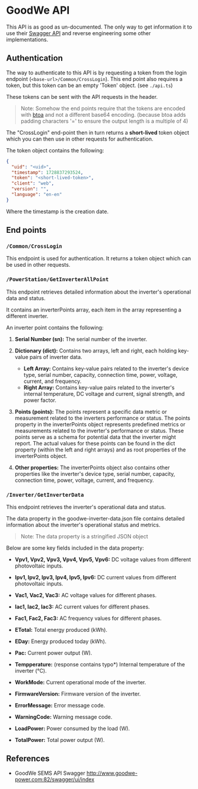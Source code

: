 # GoodWe API

This API is as good as un-documented. The only way to get information it to use their [Swagger API](http://www.goodwe-power.com:82/swagger/ui/index) 
and reverse engineering some other implementations.

## Authentication

The way to authenticate to this API is by requesting a token from the login endpoint (`<base-url>/Common/CrossLogin`).
This end point also requires a token, but this token can be an empty 'Token' object. (see `./api.ts`)

These tokens can be sent with the API requests in the header.

> Note: Somehow the end points require that the tokens are encoded with [btoa](https://developer.mozilla.org/en-US/docs/Web/API/Window/btoa) and not a different base64 encoding. (because btoa adds padding characters '=' to ensure the output length is a multiple of 4)

The "CrossLogin" end-point then in turn returns a **short-lived** token object which you can then use in other requests
for authentication.

The token object contains the following:

```json
{
  "uid": "<uid>",
  "timestamp": 1728837293524,
  "token": "<short-lived-token>",
  "client": "web",
  "version": "",
  "language": "en-en"
}
```

Where the timestamp is the creation date.

## End points

### `/Common/CrossLogin`

This endpoint is used for authentication. It returns a token object which can be used in other requests.

### `/PowerStation/GetInverterAllPoint`

This endpoint retrieves detailed information about the inverter's operational data and status.

It contains an inverterPoints array, each item in the array representing a different inverter.

An inverter point contains the following:

1. **Serial Number (sn):** The serial number of the inverter.
2. **Dictionary (dict):** Contains two arrays, left and right, each holding key-value pairs of inverter data.
   - **Left Array:** Contains key-value pairs related to the inverter's device type, serial number, capacity, connection time, power, voltage, current, and frequency.
   - **Right Array:** Contains key-value pairs related to the inverter's internal temperature, DC voltage and current, signal strength, and power factor.
3. **Points (points):** The points represent a specific data metric or measurement related to the inverters performance or status.
   The points property in the inverterPoints object represents predefined metrics or measurements related to the inverter's performance or status. These points serve as a schema for potential data that the inverter might report. The actual values for these points can be found in the dict property (within the left and right arrays) and as root properties of the inverterPoints object.

4. **Other properties:** The inverterPoints object also contains other properties like the inverter's device type, serial number, capacity, connection time, power, voltage, current, and frequency.

### `/Inverter/GetInverterData`

This endpoint retrieves the inverter's operational data and status.

The data property in the goodwe-inverter-data.json file contains detailed information about the inverter's operational status and metrics. 

> Note: The data property is a stringified JSON object

Below are some key fields included in the data property:

- **Vpv1, Vpv2, Vpv3, Vpv4, Vpv5, Vpv6:** DC voltage values from different photovoltaic inputs.
- **Ipv1, Ipv2, Ipv3, Ipv4, Ipv5, Ipv6:** DC current values from different photovoltaic inputs.
- **Vac1, Vac2, Vac3:** AC voltage values for different phases.
- **Iac1, Iac2, Iac3:** AC current values for different phases.
- **Fac1, Fac2, Fac3:** AC frequency values for different phases.

- **ETotal:** Total energy produced (kWh).
- **EDay:** Energy produced today (kWh).
- **Pac:** Current power output (W).

- **Tempperature:** (response contains typo*) Internal temperature of the inverter (°C).
- **WorkMode:** Current operational mode of the inverter.
- **FirmwareVersion:** Firmware version of the inverter.
- **ErrorMessage:** Error message code.
- **WarningCode:** Warning message code.
- **LoadPower:** Power consumed by the load (W).
- **TotalPower:** Total power output (W).

## References

- GoodWe SEMS API Swagger http://www.goodwe-power.com:82/swagger/ui/index
